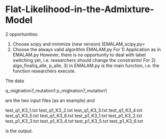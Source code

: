 # Flat-Likelihood-in-the-Admixture-Model


2 opportunities:
1) Choose scipy and minimize (new version) (EMALAM_scipy.py=
2) Choose the always valid algorithm EMALAM.py
For 1) Application as in EMALAM.py
  However, there is no opportunity to deal with label switching yet, i.e. researchers should change the constraints!
For 2)
algo_final(q_alle, p_alle, 3) in EMALAM.py is the main function, i.e. the function researchers execute. 

The data 

q_migtration7_mutation1
p_migtration7_mutation1

are the two input files (as an example) and

test_q1_K3_1.txt
test_q1_K3_2.txt
test_q1_K3_3.txt
test_q1_K3_4.txt
test_q1_K3_5.txt
test_q1_K3_6.txt
test_p1_K3_1.txt
test_p1_K3_2.txt
test_p1_K3_3.txt
test_p1_K3_4.txt
test_p1_K3_5.txt
test_p1_K3_6.txt

is the output.

